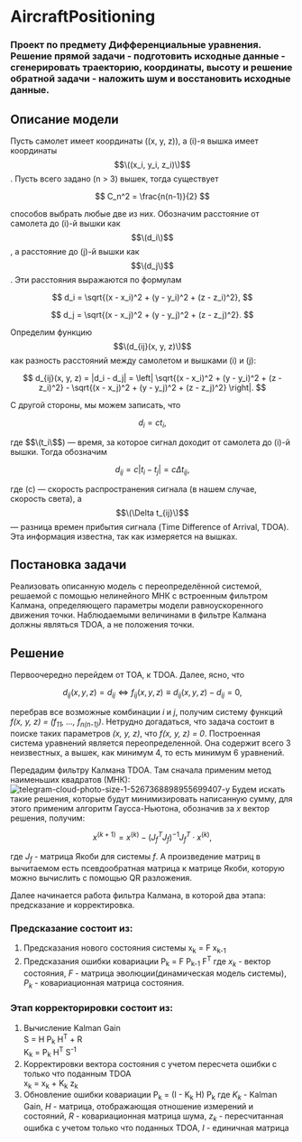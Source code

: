 # AircraftPositioning
### Проект по предмету Дифференциальные уравнения. Решение прямой задачи - подготовить исходные данные - сгенерировать траекторию, координаты, высоту и решение обратной задачи - наложить шум и восстановить исходные данные.
## Описание модели
Пусть самолет имеет координаты \((x, y, z)\), а \(i\)-я вышка имеет координаты $$\((x_i, y_i, z_i)\)$$. Пусть всего задано \(n > 3\) вышек, тогда существует 

$$
  C_n^2 = \frac{n(n-1)}{2} 
$$

способов выбрать любые две из них. Обозначим расстояние от самолета до \(i\)-й вышки как $$\(d_i\)$$, а расстояние до \(j\)-й вышки как $$\(d_j\)$$. Эти расстояния выражаются по формулам

$$
d_i = \sqrt{(x - x_i)^2 + (y - y_i)^2 + (z - z_i)^2},
$$

$$
d_j = \sqrt{(x - x_j)^2 + (y - y_j)^2 + (z - z_j)^2}.
$$

Определим функцию $$\(d_{ij}(x, y, z)\)$$ как разность расстояний между самолетом и вышками \(i\) и \(j\):

$$
d_{ij}(x, y, z) = |d_i - d_j| = \left| \sqrt{(x - x_i)^2 + (y - y_i)^2 + (z - z_i)^2} - \sqrt{(x - x_j)^2 + (y - y_j)^2 + (z - z_j)^2} \right|.
$$

С другой стороны, мы можем записать, что

$$
d_i = c t_i,
$$

где $$\(t_i\$$) — время, за которое сигнал доходит от самолета до \(i\)-й вышки. Тогда обозначим 

$$
d_{ij} = c |t_i - t_j| = c \Delta t_{ij},
$$

где \(c\) — скорость распространения сигнала (в нашем случае, скорость света), а $$\(\Delta t_{ij}\)$$ — разница времен прибытия сигнала (Time Difference of Arrival, TDOA). Эта информация известна, так как измеряется на вышках.

## Постановка задачи
Реализовать описанную модель с переопределённой системой, решаемой с помощью нелинейного МНК с встроенным фильтром Калмана,
определяющего параметры модели равноускоренного движения точки. Наблюдаемыми величинами в фильтре Калмана должны являться TDOA, а не положения точки.
## Решение
Первоочередно перейдем от TOA, к TDOA. Далее, ясно, что

$$
d_{ij}(x,y,z) = d_{ij} \Leftrightarrow f_{ij}(x,y,z) \equiv d_{ij}(x,y,z) - d_{ij} = 0,
$$

перебрав все возможные комбинации *i* и *j*, получим систему функций *f(x, y, z) = (f<sub>11</sub>, ..., f<sub>n(n-1)</sub>)*. Нетрудно догадаться, что задача состоит в поиске таких параметров *(x, y, z)*, что *f(x, y, z) = 0*. Построенная система уравнений является переопределенной. Она содержит всего 3 неизвестных, а вышек, как минимум 4, то есть минимум 6 уравнений. 

Передадим фильтру Калмана TDOA. Там сначала применим метод наименьших квадратов (МНК):
![telegram-cloud-photo-size-1-5267368898955699407-y](https://github.com/user-attachments/assets/547b6460-db20-41ce-9bca-9b9ab1bde1fa)
Будем искать такие решения, которые будут минимизировать написанную сумму, для этого применим алгоритм Гаусса-Ньютона, обозначив за *x* вектор решения, получим:

$$
x^{(k+1)} = x^{(k)} - (J_f^TJ_f)^{-1}J_f^T \cdot x^{(k)},
$$

где *J<sub>f<sub>* - матрица Якоби для системы *f*. А произведение матриц в вычитаемом есть псевдообратная матрица к матрице Якоби, которую можно вычислить с помощью QR разложения.

Далее начинается работа фильтра Калмана, в которой два этапа: предсказание и корректировка.

### Предсказание состоит из:
1. Предсказания нового состояния системы
x<sub>k</sub> = F x<sub>k-1</sub>
2. Предсказания ошибки ковариации
P<sub>k</sub> = F P<sub>k-1</sub> F<sup>T</sup>
где $x_k$ - вектор состояния, $F$ - матрица эволюции(динамическая модель системы), $P_k$ - ковариационная матрица состояния.

### Этап корректорировки состоит из:
1. Вычисление Kalman Gain\
S = H P<sub>k</sub> H<sup>T</sup> + R\
K<sub>k</sub> = P<sub>k</sub> H<sup>T</sup> S<sup>-1</sup>
2. Корректировки вектора состояния с учетом пересчета ошибки с только что поданным TDOA\
x<sub>k</sub> = x<sub>k</sub> + K<sub>k</sub> z<sub>k</sub>
3. Обновление ошибки ковариации
P<sub>k</sub> = (I - K<sub>k</sub> H) P<sub>k</sub>
где $K_k$ - Kalman Gain, $H$ - матрица, отображающая отношение измерений и состояний, $R$ - ковариационная матрица шума, $z_k$ - пересчитанная ошибка с учетом только что поданных TDOA, $I$ - единичная матрица 
